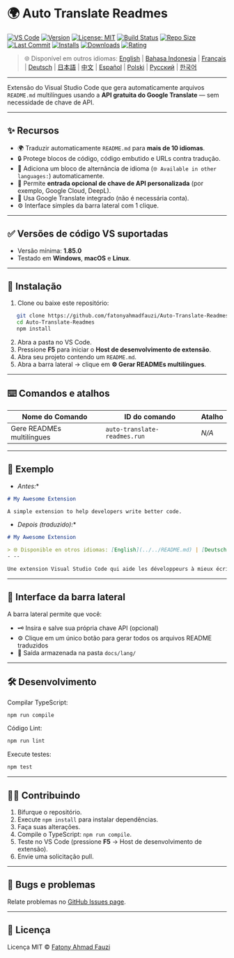 # 🌍 Auto Translate Readmes

[![VS Code](https://img.shields.io/badge/VS%20Code-1.85.0+-blue.svg)](https://code.visualstudio.com/)
[![Version](https://img.shields.io/github/v/release/fatonyahmadfauzi/Auto-Translate-Readmes?color=blue.svg)](https://github.com/fatonyahmadfauzi/Auto-Translate-Readmes/releases)
[![License: MIT](https://img.shields.io/github/license/fatonyahmadfauzi/Auto-Translate-Readmes?color=green.svg)](LICENSE)
[![Build Status](https://github.com/fatonyahmadfauzi/Auto-Translate-Readmes/actions/workflows/main.yml/badge.svg)](https://github.com/fatonyahmadfauzi/Auto-Translate-Readmes/actions)
[![Repo Size](https://img.shields.io/github/repo-size/fatonyahmadfauzi/Auto-Translate-Readmes?color=yellow.svg)](https://github.com/fatonyahmadfauzi/Auto-Translate-Readmes)
[![Last Commit](https://img.shields.io/github/last-commit/fatonyahmadfauzi/Auto-Translate-Readmes?color=brightgreen.svg)](https://github.com/fatonyahmadfauzi/Auto-Translate-Readmes/commits/main)
[![Installs](https://vsmarketplacebadges.dev/installs-short/fatonyahmadfauzi.auto-translate-readmes.svg)](https://marketplace.visualstudio.com/items?itemName=fatonyahmadfauzi.auto-translate-readmes)
[![Downloads](https://vsmarketplacebadges.dev/downloads-short/fatonyahmadfauzi.auto-translate-readmes.svg)](https://marketplace.visualstudio.com/items?itemName=fatonyahmadfauzi.auto-translate-readmes)
[![Rating](https://vsmarketplacebadges.dev/rating-short/fatonyahmadfauzi.auto-translate-readmes.svg)](https://marketplace.visualstudio.com/items?itemName=fatonyahmadfauzi.auto-translate-readmes)

> 🌐 Disponível em outros idiomas: [English](../../README.md) | [Bahasa Indonesia](README-ID.md) | [Français](README-FR.md) | [Deutsch](README-DE.md) | [日本語](README-JP.md) | [中文](README-ZH.md) | [Español](README-ES.md) | [Polski](README-PL.md) | [Русский](README-RU.md) | [한국어](README-KO.md)

---

Extensão do Visual Studio Code que gera automaticamente arquivos `README.md` multilíngues usando a **API gratuita do Google Translate** — sem necessidade de chave de API.
- --

## ✨ Recursos
- 🌍 Traduzir automaticamente `README.md` para **mais de 10 idiomas**.
- 🔒 Protege blocos de código, código embutido e URLs contra tradução.
- 💬 Adiciona um bloco de alternância de idioma (`🌐 Available in other languages:`) automaticamente.
- 💾 Permite **entrada opcional de chave de API personalizada** (por exemplo, Google Cloud, DeepL).
- 🧠 Usa Google Translate integrado (não é necessária conta).
- ⚙️ Interface simples da barra lateral com 1 clique.
- --

## ✅ Versões de código VS suportadas
- Versão mínima: **1.85.0**
- Testado em **Windows**, **macOS** e **Linux**.
- --

## 🧩 Instalação

1. Clone ou baixe este repositório:
```bash
   git clone https://github.com/fatonyahmadfauzi/Auto-Translate-Readmes.git
   cd Auto-Translate-Readmes
   npm install
   ```
2. Abra a pasta no VS Code.
3. Pressione **F5** para iniciar o **Host de desenvolvimento de extensão**.
4. Abra seu projeto contendo um `README.md`.
5. Abra a barra lateral → clique em **⚙️ Gerar READMEs multilíngues**.
- --

## ⌨️ Comandos e atalhos

|Nome do Comando |ID do comando |Atalho |
| ----------------------------- | --------------------------- |-------- |
|Gere READMEs multilíngues |`auto-translate-readmes.run` |_N/A_ |
- --

## 🧠 Exemplo
- *Antes:**

```md
# My Awesome Extension

A simple extension to help developers write better code.
```
- *Depois (traduzido):**

```md
# My Awesome Extension

> 🌐 Disponible en otros idiomas: [English](../../README.md) | [Deutsch](README-DE.md) | [Français](README-FR.md)
- --

Une extension Visual Studio Code qui aide les développeurs à mieux écrire du code.
```
- --

## 🧠 Interface da barra lateral

A barra lateral permite que você:
- 🗝️ Insira e salve sua própria chave API (opcional)
- ⚙️ Clique em um único botão para gerar todos os arquivos README traduzidos
- 📁 Saída armazenada na pasta `docs/lang/`
- --

## 🛠️ Desenvolvimento

Compilar TypeScript:

```bash
npm run compile
```

Código Lint:

```bash
npm run lint
```

Execute testes:

```bash
npm test
```
- --

## 🧑‍💻 Contribuindo

1. Bifurque o repositório.
2. Execute `npm install` para instalar dependências.
3. Faça suas alterações.
4. Compile o TypeScript: `npm run compile`.
5. Teste no VS Code (pressione **F5** → Host de desenvolvimento de extensão).
6. Envie uma solicitação pull.
- --

## 🐞 Bugs e problemas

Relate problemas no [GitHub Issues page](https://github.com/fatonyahmadfauzi/Auto-Translate-Readmes/issues).
- --

## 🧾 Licença

Licença MIT © [Fatony Ahmad Fauzi](../../LICENSE)
